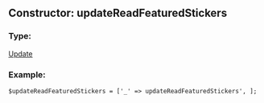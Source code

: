 ## Constructor: updateReadFeaturedStickers  

### Type: 

[Update](../types/Update.md)
### Example:

```
$updateReadFeaturedStickers = ['_' => updateReadFeaturedStickers', ];
```